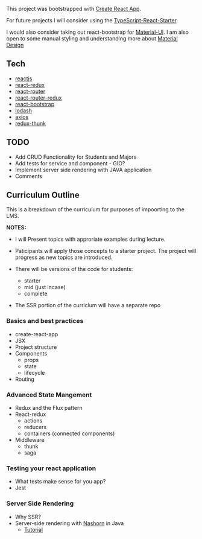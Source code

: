 This project was bootstrapped with [Create React App](https://github.com/facebookincubator/create-react-app).

For future projects I will consider using the [TypeScript-React-Starter](https://github.com/Microsoft/TypeScript-React-Starter). 

I would also consider taking out react-bootstrap for [Material-UI](https://material-ui-next.com/). I am also open to some manual styling and understanding more about [Material Design](https://material.io/)

## Tech
* [reactjs](https://reactjs.org/)
* [react-redux](https://redux.js.org/docs/basics/UsageWithReact.html)
* [react-router](https://github.com/ReactTraining/react-router)
* [react-router-redux](https://github.com/reactjs/react-router-redux)
* [react-bootstrap](https://react-bootstrap.github.io/)
* [lodash](https://lodash.com/)
* [axios](https://github.com/axios/axios)
* [redux-thunk](https://github.com/gaearon/redux-thunk)

## TODO
* Add CRUD Functionality for Students and Majors
* Add tests for service and component - GIO?
* Implement server side rendering with JAVA application
* Comments

## Curriculum Outline
This is a breakdown of the curriculum for purposes of impoorting to the LMS. 

**NOTES:** 
* I will Present topics with approriate examples during lecture. 
* Paticipants will apply those concepts to a starter project. The project will progress as new topics are introduced.
* There will be versions of the code for students: 
    * starter 
    * mid (just incase)
    * complete

* The SSR portion of the curriclum will have a separate repo


### Basics and best practices
* create-react-app
* JSX
* Project structure
* Components
    * props
    * state
    * lifecycle
* Routing
### Advanced State Mangement
* Redux and the Flux pattern
* React-redux
    * actions
    * reducers
    * containers (connected components)
* Middleware
    * thunk
    * saga
### Testing your react application
* What tests make sense for you app?
* Jest
### Server Side Rendering
* Why SSR?
* Server-side rendering with [Nashorn](https://docs.oracle.com/javase/9/nashorn/nashorn-java-api.htm#JSNUG112) in Java
    * [Tutorial](https://medium.com/@jimmy_shen/use-nashorn-engine-to-do-server-side-rendering-with-react-eba835e33d77)
